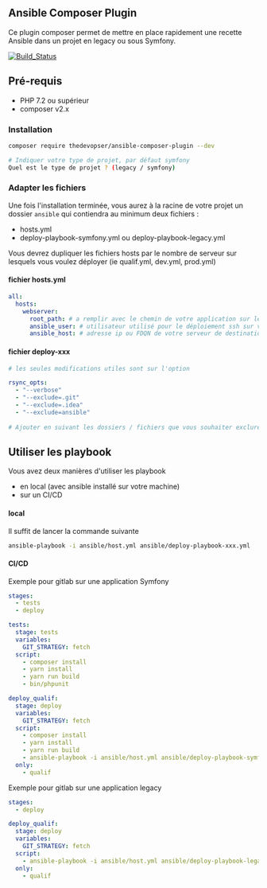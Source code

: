## Ansible Composer Plugin

Ce plugin composer permet de mettre en place rapidement une recette Ansible dans un projet en legacy ou sous Symfony.

[![Build_Status](https://app.travis-ci.com/thedevopser/ansible-composer-plugin.svg?branch=main
)](https://app.travis-ci.com/thedevopser/ansible-composer-plugin.svg?branch=main
)

## Pré-requis

- PHP 7.2 ou supérieur
- composer v2.x

### Installation

```bash
composer require thedevopser/ansible-composer-plugin --dev

# Indiquer votre type de projet, par défaut symfony
Quel est le type de projet ? (legacy / symfony)
```

### Adapter les fichiers 

Une fois l'installation terminée, vous aurez à la racine de votre projet un dossier `ansible` qui contiendra au minimum deux fichiers : 

- hosts.yml
- deploy-playbook-symfony.yml ou deploy-playbook-legacy.yml

Vous devrez dupliquer les fichiers hosts par le nombre de serveur sur lesquels vous voulez déployer (ie qualif.yml, dev.yml, prod.yml)

#### fichier hosts.yml

```yaml
all:
  hosts:
    webserver:
      root_path: # a remplir avec le chemin de votre application sur le serveur (ie /var/www/html/app_a)
      ansible_user: # utilisateur utilisé pour le déploiement ssh sur votre machine de destination
      ansible_host: # adresse ip ou FDQN de votre serveur de destination
```

#### fichier deploy-xxx

```yaml
# les seules modifications utiles sont sur l'option 

rsync_opts:
  - "--verbose"
  - "--exclude=.git"
  - "--exclude=.idea"
  - "--exclude=ansible"
  
# Ajouter en suivant les dossiers / fichiers que vous souhaiter exclure de la synchronisation des sources sous la forme --exclude=xxx
```

## Utiliser les playbook

Vous avez deux manières d'utiliser les playbook

- en local (avec ansible installé sur votre machine)
- sur un CI/CD

#### local

Il suffit de lancer la commande suivante 

```bash
ansible-playbook -i ansible/host.yml ansible/deploy-playbook-xxx.yml
```

#### CI/CD

Exemple pour gitlab sur une application Symfony

```yaml
stages:
  - tests
  - deploy

tests:
  stage: tests
  variables:
    GIT_STRATEGY: fetch
  script:
    - composer install
    - yarn install
    - yarn run build
    - bin/phpunit

deploy_qualif:
  stage: deploy
  variables:
    GIT_STRATEGY: fetch
  script:
    - composer install
    - yarn install
    - yarn run build
    - ansible-playbook -i ansible/host.yml ansible/deploy-playbook-symfony.yml
  only:
    - qualif


```

Exemple pour gitlab sur une application legacy

```yaml
stages:
  - deploy

deploy_qualif:
  stage: deploy
  variables:
    GIT_STRATEGY: fetch
  script:
    - ansible-playbook -i ansible/host.yml ansible/deploy-playbook-legacy.yml
  only:
    - qualif
```